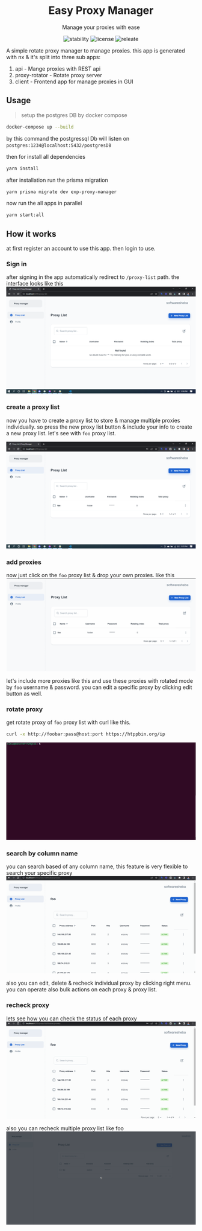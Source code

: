 <h1 align="center">Easy Proxy Manager</h1>
<p align="center">Manage your proxies with ease</p>

<p align="center">
  <img src="https://img.shields.io/badge/stability-experimental-orange.svg" alt="stability">
  <img src="https://img.shields.io/badge/license-MIT-brightgreen.svg" alt="license">
  <img src="https://img.shields.io/badge/release-v1.0.0-blue.svg" alt="releate">
</p>

A simple rotate proxy manager to manage proxies. this app is generated with nx & it's split into three sub apps:

1. api - Mange proxies with REST api
2. proxy-rotator - Rotate proxy server
3. client - Frontend app for manage proxies in GUI

## Usage

> setup the postgres DB by docker compose

```bash
docker-compose up --build
```

by this command the postgressql Db will listen on `postgres:1234@localhost:5432/postgresDB`

then for install all dependencies

```bash
yarn install
```

after installation run the prisma migration

```bash
yarn prisma migrate dev exp-proxy-manager
```

now run the all apps in parallel

```bash
yarn start:all
```

## How it works

at first register an account to use this app. then login to use.

### Sign in

after signing in the app automatically redirect to `/proxy-list` path. the interface looks like this
![proxy-list page](./assets/proxy-list.png)

### create a proxy list

now you have to create a proxy list to store & manage multiple proxies individually. so press the new proxy list button & include your info to create a new proxy list. let's see with `foo` proxy list.

![foo](./assets/foo-proxy-list.png)

### add proxies

now just click on the `foo` proxy list & drop your own proxies. like this
![add proxy](./assets/add-proxy.gif)

let's include more proxies like this and use these proxies with rotated mode by `foo` username & password.
you can edit a specific proxy by clicking edit button as well.

### rotate proxy

get rotate proxy of `foo` proxy list with curl like this.

```bash
curl -x http://foobar:pass@host:port https://htppbin.org/ip
```

![rotate proxy](./assets/rotate%20proxy.gif)

### search by column name

you can search based of any column name, this feature is very flexible to search your specific proxy
![search](./assets/advance%20search.gif)

also you can edit, delete & recheck individual proxy by clicking right menu. you can operate also bulk actions on each proxy & proxy list.

### recheck proxy

lets see how you can check the status of each proxy
![recheck proxy](./assets/checking%20proxy.gif)

also you can recheck multiple proxy list like foo
![bulk recheck](./assets/bulk-recheck.gif)
